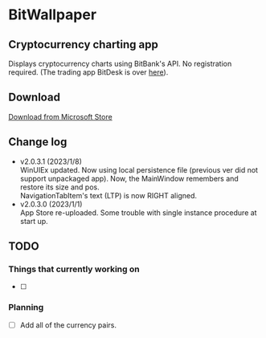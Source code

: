 ﻿# BitWallpaper

## Cryptocurrency charting app
  
Displays cryptocurrency charts using BitBank's API. No registration required. (The trading app BitDesk is over
[here](https://github.com/torum/BitDesk)).

## Download
 [Download from Microsoft Store](https://www.microsoft.com/store/apps/9NCC3NTG9DP3)
 

## Change log

* v2.0.3.1 (2023/1/8)  
 WinUIEx updated. Now using local persistence file (previous ver did not support unpackaged app). Now, the MainWindow remembers and restore its size and pos.   
 NavigationTabItem's text (LTP) is now RIGHT aligned.
* v2.0.3.0 (2023/1/1)   
 App Store re-uploaded. Some trouble with single instance procedure at start up. 

## TODO

### Things that currently working on

- [ ] 


### Planning

- [ ] Add all of the currency pairs.



